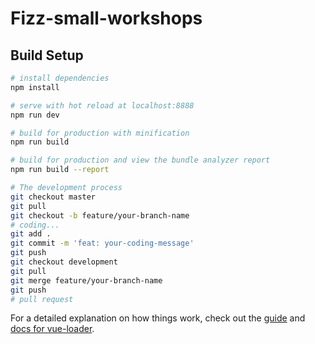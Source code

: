 # Fizz-small-workshops

> 

## Build Setup

``` bash
# install dependencies
npm install

# serve with hot reload at localhost:8888
npm run dev

# build for production with minification
npm run build

# build for production and view the bundle analyzer report
npm run build --report

# The development process
git checkout master
git pull
git checkout -b feature/your-branch-name
# coding...
git add .
git commit -m 'feat: your-coding-message'
git push
git checkout development
git pull
git merge feature/your-branch-name
git push
# pull request
```

For a detailed explanation on how things work, check out the [guide](http://vuejs-templates.github.io/webpack/) and [docs for vue-loader](http://vuejs.github.io/vue-loader).
